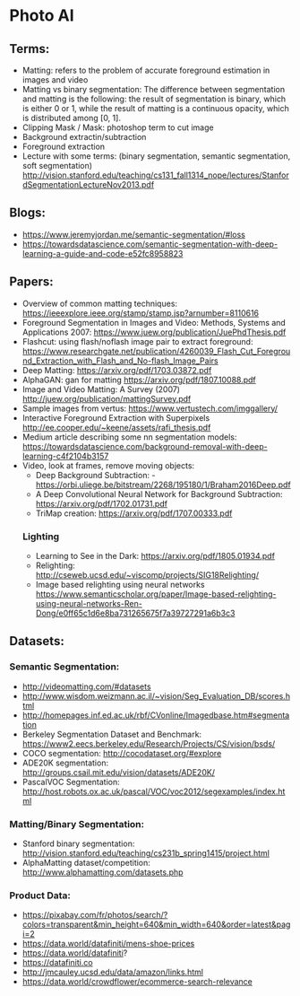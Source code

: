 # Photo AI

## Terms: 
  - Matting: refers to the problem of accurate foreground estimation in images and video
  - Matting vs binary segmentation:  The difference between segmentation and matting is the following: the result of segmentation is binary, which is either 0 or 1, while the result of matting is a continuous opacity, which is distributed among [0, 1]. 
  - Clipping Mask / Mask: photoshop term to cut image
  - Background extractin/subtraction
  - Foreground extraction
  - Lecture with some terms: (binary segmentation, semantic segmentation, soft segmentation) http://vision.stanford.edu/teaching/cs131_fall1314_nope/lectures/StanfordSegmentationLectureNov2013.pdf
  
## Blogs: 
  - https://www.jeremyjordan.me/semantic-segmentation/#loss
  - https://towardsdatascience.com/semantic-segmentation-with-deep-learning-a-guide-and-code-e52fc8958823
  
## Papers: 
  
  - Overview of common matting techniques: https://ieeexplore.ieee.org/stamp/stamp.jsp?arnumber=8110616
  - Foreground Segmentation in Images and Video: Methods, Systems and Applications 2007: https://www.juew.org/publication/JuePhdThesis.pdf
  - Flashcut: using flash/noflash image pair to extract foreground: https://www.researchgate.net/publication/4260039_Flash_Cut_Foreground_Extraction_with_Flash_and_No-flash_Image_Pairs
  - Deep Matting: https://arxiv.org/pdf/1703.03872.pdf
  - AlphaGAN: gan for matting https://arxiv.org/pdf/1807.10088.pdf
  - Image and Video Matting: A Survey (2007) http://juew.org/publication/mattingSurvey.pdf
  - Sample images from vertus: https://www.vertustech.com/imggallery/
  - Interactive Foreground Extraction with Superpixels http://ee.cooper.edu/~keene/assets/rafi_thesis.pdf
  - Medium article describing some nn segmentation models: https://towardsdatascience.com/background-removal-with-deep-learning-c4f2104b3157
  - Video, look at frames, remove moving objects: 
    - Deep Background Subtraction: - https://orbi.uliege.be/bitstream/2268/195180/1/Braham2016Deep.pdf
    - A Deep Convolutional Neural Network for Background Subtraction: https://arxiv.org/pdf/1702.01731.pdf
    - TriMap creation: https://arxiv.org/pdf/1707.00333.pdf
    ### Lighting
    - Learning to See in the Dark: https://arxiv.org/pdf/1805.01934.pdf
    - Relighting: http://cseweb.ucsd.edu/~viscomp/projects/SIG18Relighting/
    - Image based relighting using neural networks https://www.semanticscholar.org/paper/Image-based-relighting-using-neural-networks-Ren-Dong/e0ff65c1d6e8ba731265675f7a39727291a6b3c3
 ## Datasets: 
  ### Semantic Segmentation: 
  - http://videomatting.com/#datasets
  - http://www.wisdom.weizmann.ac.il/~vision/Seg_Evaluation_DB/scores.html
  - http://homepages.inf.ed.ac.uk/rbf/CVonline/Imagedbase.htm#segmentation
  - Berkeley Segmentation Dataset and Benchmark: https://www2.eecs.berkeley.edu/Research/Projects/CS/vision/bsds/
  - COCO segmentation: http://cocodataset.org/#explore
  - ADE20K segmentation: http://groups.csail.mit.edu/vision/datasets/ADE20K/
  - PascalVOC Segmentation: http://host.robots.ox.ac.uk/pascal/VOC/voc2012/segexamples/index.html
  ### Matting/Binary Segmentation: 
  - Stanford binary segmentation: http://vision.stanford.edu/teaching/cs231b_spring1415/project.html
  - AlphaMatting dataset/competition: http://www.alphamatting.com/datasets.php  
  ### Product Data: 
  - https://pixabay.com/fr/photos/search/?colors=transparent&min_height=640&min_width=640&order=latest&pagi=2
  - https://data.world/datafiniti/mens-shoe-prices
  - https://data.world/datafiniti?
  - https://datafiniti.co
  - http://jmcauley.ucsd.edu/data/amazon/links.html
  - https://data.world/crowdflower/ecommerce-search-relevance

